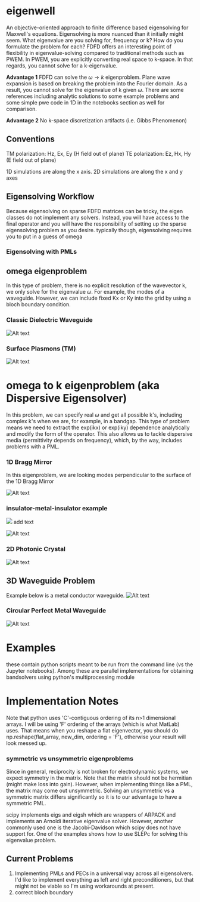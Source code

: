 # eigenwell
An objective-oriented approach to finite difference based eigensolving for Maxwell's equations. Eigensolving is more nuanced than it initially might seem. What eigenvalue are you solving for, frequency or k? How do you formulate the problem for each? FDFD offers an interesting point of flexibility in eigenvalue-solving compared to traditional methods such as PWEM. In PWEM, you are explicitly converting real space to k-space. In that regards, you cannot solve for a k-eigenvalue.

**Advantage 1** FDFD can solve the $\omega \rightarrow k$ eigenproblem. Plane wave expansion is based on breaking the problem into the Fourier domain. As a result, you cannot solve for the eigenvalue of k given $\omega$. There are some references including analytic solutions to some example problems and some simple pwe code in 1D in the notebooks section as well for comparison.

**Advantage 2** No k-space discretization artifacts (i.e. Gibbs Phenomenon)

## Conventions
TM polarization: Hz, Ex, Ey (H field out of plane)
TE polarization: Ez, Hx, Hy (E field out of plane)

1D simulations are along the x axis. 2D simulations are along the x and y axes

## Eigensolving Workflow
Because eigensolving on sparse FDFD matrices can be tricky, the eigen classes do not implement any solvers. Instead, you will have access to the final operator and you will have the responsibility of setting up the sparse eigensolving problem as you desire. typically though, eigensolving requires you to put in a guess of omega

### Eigensolving with PMLs


## omega eigenproblem
In this type of problem, there is no explicit resolution of the wavevector k, we only solve for the eigenvalue $\omega$. For example, the modes of a waveguide. However, we can include fixed Kx or Ky into the grid by using a bloch boundary condition. 

### Classic Dielectric Waveguide
![Alt text](./img/dielectric_guide_mode.png?raw=true "Title")

### Surface Plasmons (TM)
![Alt text](./img/surface_plasmons.png?raw=true "Title")

# omega to k eigenproblem (aka Dispersive Eigensolver)
In this problem, we can specify real $\omega$ and get all possible k's, including complex k's when we are, for example, in a bandgap. This type of problem means we need to extract the exp(ikx) or exp(iky) dependence analytically and modify the form of the operator. This also allows us to tackle dispersive media (permittivity depends on frequency), which, by the way, includes problems with a PML.

### 1D Bragg Mirror
In this eigenproblem, we are looking modes perpendicular to the surface of the 1D Bragg Mirror

![Alt text](./img/bragg_mirror.png?raw=true "Title")


### insulator-metal-insulator example
<img src="https://render.githubusercontent.com/render/math?math=e^{i \pi} = -1"> add text

![Alt text](./img/IMI_band_structure.png?raw=true "Title")

### 2D Photonic Crystal

![Alt text](./img/2d_phc_band_structure.png?raw=true "Title")



## 3D Waveguide Problem

Example below is a metal conductor waveguide.
![Alt text](./img/conductor_3D_waveguide.png?raw=true "Title")

### Circular Perfect Metal Waveguide
![Alt text](./img/metal_cylindrical_waveguide.png?raw=true "Title")


# Examples
these contain python scripts meant to be run from the command line (vs the Jupyter notebooks). Among these are parallel implementations for obtaining bandsolvers using python's multiprocessing module

# Implementation Notes
Note that python uses 'C'-contiguous ordering of its n>1 dimensional arrays. I will be using 'F' ordering of the arrays (which is what MatLab) uses. That means when you reshape a flat eigenvector, you should do np.reshape(flat_array, new_dim, ordering = 'F'), otherwise your result will look messed up.

### symmetric vs unsymmetric eigenproblems
Since in general, reciprocity is not broken for electrodynamic systems, we expect symmetry in the matrix. Note that the matrix should not be hermitian (might make loss into gain). However, when implementing things like a PML, the matrix may come out unsymmetric. Solving an unsymmetric vs a symmetric matrix differs significantly so it is to our advantage to have a symmetric PML.

scipy implements eigs and eigsh which are wrappers of ARPACK and implements an Arnoldi iterative eigenvalue solver. However, another commonly used one is the Jacobi-Davidson which scipy does not have support for. One of the examples shows how to use SLEPc for solving this eigenvalue problem.

## Current Problems
1. Implementing PMLs and PECs in a universal way across all eigensolvers. I'd like to implement everything as left and right preconditioners, but that might not be viable so I'm using workarounds at present.
2. correct bloch boundary
